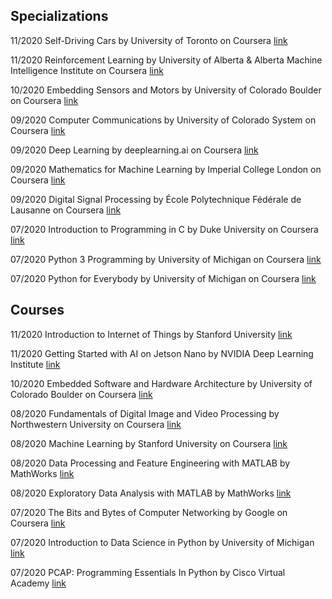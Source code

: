 ## Specializations
11/2020
Self-Driving Cars by University of Toronto on Coursera
[link](https://coursera.org/verify/specialization/2ZFRHH7XKGGQ)

11/2020
Reinforcement Learning by University of Alberta & Alberta Machine Intelligence Institute on Coursera
[link](https://coursera.org/verify/specialization/AYK6EEWRGQBY)

10/2020
Embedding Sensors and Motors by University of Colorado Boulder on Coursera
[link](https://coursera.org/verify/specialization/LFDPPEURJGFU)

09/2020
Computer Communications by University of Colorado System on Coursera
[link](https://coursera.org/verify/specialization/S422L6Y72Q4U)

09/2020
Deep Learning by deeplearning.ai on Coursera
[link](https://coursera.org/verify/specialization/UX87ETS5XKNM)

09/2020
Mathematics for Machine Learning by Imperial College London on Coursera
[link](https://coursera.org/verify/specialization/WG676J5VZTG8)

09/2020
Digital Signal Processing by École Polytechnique Fédérale de Lausanne on Coursera
[link](https://coursera.org/verify/specialization/RA6ZZY3U9B72)

07/2020
Introduction to Programming in C by Duke University on Coursera
[link](https://coursera.org/verify/specialization/6S4JT3U5SNTM)

07/2020
Python 3 Programming by University of Michigan on Coursera
[link](https://coursera.org/verify/specialization/ZKCMNENEK7M6)

07/2020
Python for Everybody by University of Michigan on Coursera
[link](https://coursera.org/verify/specialization/K7GB8JXB8JNW)


## Courses
11/2020
Introduction to Internet of Things by Stanford University
[link](https://europa.eu/!vN89nh)

11/2020
Getting Started with AI on Jetson Nano by NVIDIA Deep Learning Institute
[link](https://courses.nvidia.com/certificates/395eb19bcaa74e15b5c5e2d7d93222ea)

10/2020
Embedded Software and Hardware Architecture by University of Colorado Boulder on Coursera
[link](https://coursera.org/verify/4JML4EZ9T7GR)

08/2020
Fundamentals of Digital Image and Video Processing by Northwestern University on Coursera
[link](https://coursera.org/verify/VEX4Z567P9NC)

08/2020
Machine Learning by Stanford University on Coursera
[link](https://coursera.org/verify/FAEKTRGDPMPU)

08/2020
Data Processing and Feature Engineering with MATLAB by MathWorks
[link](https://coursera.org/verify/ESDY7HV5D79X)

08/2020
Exploratory Data Analysis with MATLAB by MathWorks
[link](https://coursera.org/verify/5FW6VK5KVPPN)

07/2020
The Bits and Bytes of Computer Networking by Google on Coursera
[link](https://coursera.org/verify/5LY5FY7FP2PH)

07/2020
Introduction to Data Science in Python by University of Michigan
[link](https://coursera.org/verify/SS28LXU94CGG)

07/2020
PCAP: Programming Essentials In Python by Cisco Virtual Academy
[link](https://europa.eu/!pV37pM)
